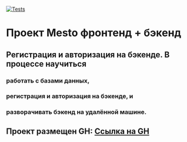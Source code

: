 [![Tests](../../actions/workflows/tests-14-sprint.yml/badge.svg)](../../actions/workflows/tests-14-sprint.yml)

# Проект Mesto фронтенд + бэкенд

## Pегистрация и авторизация на бэкенде. В процессе научиться 

### работать с базами данных, 
### регистрация и авторизация на бэкенде, и 
### разворачивать бэкенд на удалённой машине. 


## Проект размещен GH: [Ссылка на GH](https://github.com/IgorSmirnof/express-mesto-gha)


